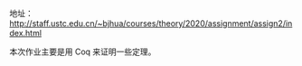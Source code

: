地址：http://staff.ustc.edu.cn/~bjhua/courses/theory/2020/assignment/assign2/index.html

本次作业主要是用 Coq 来证明一些定理。